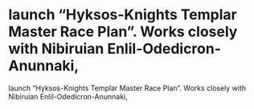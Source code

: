 # launch “Hyksos-Knights Templar Master Race Plan”.  Works closely with Nibiruian Enlil-Odedicron-Anunnaki,

launch “Hyksos-Knights Templar Master Race Plan”.  Works closely with Nibiruian Enlil-Odedicron-Anunnaki,